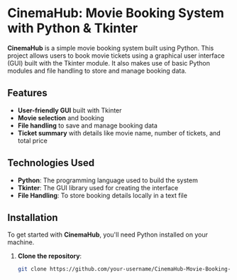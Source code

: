 # CinemaHub: Movie Booking System with Python & Tkinter

**CinemaHub** is a simple movie booking system built using Python. This project allows users to book movie tickets using a graphical user interface (GUI) built with the Tkinter module. It also makes use of basic Python modules and file handling to store and manage booking data.

## Features

- **User-friendly GUI** built with Tkinter
- **Movie selection** and booking
- **File handling** to save and manage booking data
- **Ticket summary** with details like movie name, number of tickets, and total price

## Technologies Used

- **Python**: The programming language used to build the system
- **Tkinter**: The GUI library used for creating the interface
- **File Handling**: To store booking details locally in a text file

## Installation

To get started with **CinemaHub**, you'll need Python installed on your machine.

1. **Clone the repository**:
   ```bash
   git clone https://github.com/your-username/CinemaHub-Movie-Booking-System.git
